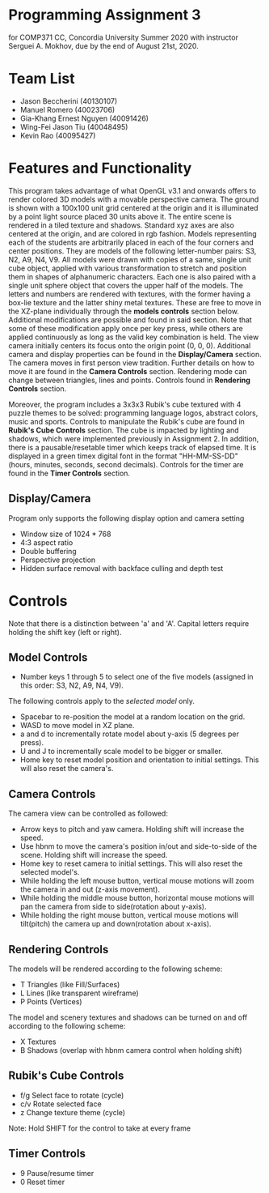 Programming Assignment 3
======
for COMP371 CC, Concordia University Summer 2020
with instructor Serguei A. Mokhov, 
due by the end of August 21st, 2020.

Team List
======
- Jason Beccherini (40130107)
- Manuel Romero (40023706)
- Gia-Khang Ernest Nguyen (40091426)
- Wing-Fei Jason Tiu (40048495)
- Kevin Rao (40095427)

Features and Functionality
======
This program takes advantage of what OpenGL v3.1 and onwards offers to render colored 3D models with a movable perspective camera.
The ground is shown with a 100x100 unit grid centered at the origin and it is illuminated by a point light source placed 30 units above it. The entire scene is rendered in a tiled texture and shadows. Standard xyz axes are also centered at the origin, and are colored in rgb fashion. 
Models representing each of the students are arbitrarily placed in each of the four corners and center positions. They are models of the following letter-number pairs: S3, N2, A9, N4, V9. All models were drawn with copies of a same, single unit cube object, applied with various transformation to stretch and position them in shapes of alphanumeric characters. Each one is also paired with a single unit sphere object that covers the upper half of the models. The letters and numbers are rendered with textures, with the former having a box-lie texture and the latter shiny metal textures. These are free to move in the XZ-plane individually through the **models controls** section below. Additional modifications are possible and found in said section. Note that some of these modification apply once per key press, while others are applied continuously as long as the valid key combination is held.
The view camera initially centers its focus onto the origin point (0, 0, 0). Additional camera and display properties can be found in the **Display/Camera** section. The camera moves in first person view tradition. Further details on how to move it are found in the **Camera Controls** section.
Rendering mode can change between triangles, lines and points. Controls found in **Rendering Controls** section.

Moreover, the program includes a 3x3x3 Rubik's cube textured with 4 puzzle themes to be solved: programming language logos, abstract colors, music and sports. Controls to manipulate the Rubik's cube are found in **Rubik's Cube Controls** section. The cube is impacted by lighting and shadows, which were implemented previously in Assignment 2. In addition, there is a pausable/resetable timer which keeps track of elapsed time. It is displayed in a green timex digital font in the format "HH-MM-SS-DD" (hours, minutes, seconds, second decimals). Controls for the timer are found in the **Timer Controls** section.

Display/Camera
----
Program only supports the following display option and camera setting
- Window size of 1024 * 768
- 4:3 aspect ratio
- Double buffering 
- Perspective projection
- Hidden surface removal with backface culling and depth test

Controls
======
Note that there is a distinction between 'a' and 'A'. Capital letters require holding the shift key (left or right).

Model Controls
------
- Number keys 1 through 5 to select one of the five models (assigned in this order: S3, N2, A9, N4, V9). 

The following controls apply to the *selected model* only.
- Spacebar to re-position the model at a random location on the grid.
- WASD to move model in XZ plane.
- a and d to incrementally rotate model about y-axis (5 degrees per press).
- U and J to incrementally scale model to be bigger or smaller.
- Home key to reset model position and orientation to initial settings. This will also reset the camera's.


Camera Controls
------
The camera view can be controlled as followed:
- Arrow keys to pitch and yaw camera. Holding shift will increase the speed.
- Use hbnm to move the camera's position in/out and side-to-side of the scene. Holding shift will increase the speed.
- Home key to reset camera to initial settings. This will also reset the selected model's.
- While holding the left mouse button, vertical mouse motions will zoom the camera in and out (z-axis movement).
- While holding the middle mouse button, horizontal mouse motions will pan the camera from side to side(rotation about y-axis).
- While holding the right mouse button, vertical mouse motions will tilt(pitch) the camera up and down(rotation about x-axis).

Rendering Controls
------
The models will be rendered according to the following scheme:
- T    Triangles (like Fill/Surfaces)
- L    Lines (like transparent wireframe)
- P    Points (Vertices)

The model and scenery textures and shadows can be turned on and off according to the following scheme:
- X    Textures
- B    Shadows (overlap with hbnm camera control when holding shift)

Rubik's Cube Controls
------
- f/g     Select face to rotate (cycle)
- c/v     Rotate selected face
- z       Change texture theme (cycle)

Note: Hold SHIFT for the control to take at every frame

Timer Controls
------
- 9    Pause/resume timer
- 0    Reset timer
